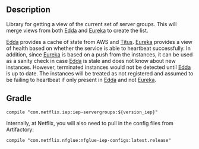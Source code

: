 
## Description

Library for getting a view of the current set of server groups. This will merge views
from both [Edda] and [Eureka] to create the list.

[Edda] provides a cache of state from AWS and [Titus]. [Eureka] provides a view of
health based on whether the service is able to heartbeat successfully. In addition,
since [Eureka] is based on a push from the instances, it can be used as a sanity
check in case [Edda] is stale and does not know about new instances. However,
terminated instances would not be detected until [Edda] is up to date. The instances
will be treated as not registered and assumed to be failing to heartbeat if only
present in [Edda] and not [Eureka].

[Edda]: https://github.com/Netflix/edda
[Eureka]: https://github.com/Netflix/eureka
[Titus]: https://github.com/Netflix/titus

## Gradle

```
compile "com.netflix.iep:iep-servergroups:${version_iep}"
```

Internally, at Netflix, you will also need to pull in the config files from Artifactory:

```
compile "com.netflix.nfglue:nfglue-iep-configs:latest.release"
```
